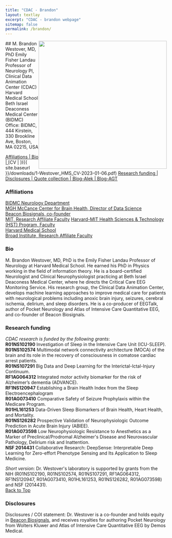 ```yaml
---
title: "CDAC - Brandon"
layout: textlay
excerpt: "CDAC - brandon webpage"
sitemap: false
permalink: /brandon/
---
```

<img style="float: right;" src="/images/teampic/mbw_gretchenPic_2022_12_17.jpeg"  height="400">
## M. Brandon Westover, MD, PhD
Emily Fisher Landau Professor of Neurology  
PI, Clinical Data Animation Center (CDAC)
Harvard Medical School  
Beth Israel Deaconess Medical Center (BIDMC)  
Office: BIDMC, 444 Kirstein, 330 Brookline Ave, Boston, MA 02215, USA

[Affiliations | ](#affiliations)
[Bio | ](#bio)
[CV | ]({{ site.baseurl }}/downloads/1-Westover_HMS_CV-2023-01-06.pdf)
[Research funding | ](#research-funding)
[Disclosures | ](#disclosures)
[Quote collection | ](/quotes/)
[Blog-Alek | ](/encrypted-blog-alek/)
[Blog-AGT](/encrypted-blog-agt/)

### Affiliations
[BIDMC Neurology Department](https://www.bidmc.org/centers-and-departments/neurology/)  
[MGH McCance Center for Brain Health, Director of Data Science](https://www.massgeneral.org/neurology/mccance-center/)  
[Beacon Biosignals, co-founder](https://beacon.bio/)  
[MIT, Research Affiliate Faculty](https://www.mit.edu/)
[Harvard-MIT Health Sciences & Technology (HST) Program, Faculty](https://meded.hms.harvard.edu/health-sciences-technology/)  
[Harvard Medical School](https://hms.harvard.edu/)  
[Broad Institute, Research Affiliate Faculty](https://www.broadinstitute.org/)

### Bio
M. Brandon Westover, MD, PhD is the Emily Fisher Landau Professor of Neurology at Harvard Medical School. He earned his PhD in Physics working in the field of information theory. He is a board-certified Neurologist and Clinical Neurophysiologist practicing at Beth Israel Deaconess Medical Center, where he directs the Critical Care EEG Monitoring Service. His research group, the Clinical Data Animation Center, develops machine learning approaches to improve medical care for patients with neurological problems including anoxic brain injury, seizures, cerebral ischemia, delirium, and sleep disorders. He is a co-producer of EEGTalk, author of Pocket Neurology and Atlas of Intensive Care Quantitative EEG, and co-founder of Beacon Biosignals.  

### Research funding
_CDAC research is funded by the following grants_:  
**R01NS102190** Investigation of Sleep in the Intensive Care Unit (ICU-SLEEP).   
**R01NS102574** Multimodal network connectivity architecture (MOCA) of the brain and its role in the recovery of consciousness in comatose cardiac arrest patients.   
**R01NS107291** Big Data and Deep Learning for the Interictal-Ictal-Injury Continuum.   
**RF1AG064312** Integrated motor activity biomarker for the risk of Alzheimer’s dementia (ADVANCE).   
**RF1NS120947** Establishing a Brain Health Index from the Sleep Electroencephalogram  
**R01AG073410** Comparative Safety of Seizure Prophylaxis within the Medicare Program.    
**R01HL161253** Data-Driven Sleep Biomarkers of Brain Health, Heart Health, and Mortality.   
**R01NS126282** Prospective Validation of Neurophysiologic Outcome Prediction in Acute Brain Injury (ABIEE).   
**R01AG073598** Low Neurophysiologic Resistance to Anesthetics as a Marker of Preclinical/Prodromal Alzheimer's Disease and Neurovascular Pathology, Delirium risk and Inattention.   
**NSF 2014431** Collaborative Research: DeepSense: Interpretable Deep Learning for Zero-effort Phenotype Sensing and Its Application to Sleep Medicine.   
   
_Short version_: 
Dr. Westover's laboratory is supported by grants from the NIH (R01NS102190, R01NS102574, R01NS107291, RF1AG064312, RF1NS120947, R01AG073410, R01HL161253, R01NS126282, R01AG073598) and NSF (2014431).   
[Back to Top](#  )

### Disclosures
Disclosures / COI statement: Dr. Westover is a co-founder and holds equity in [Beacon Biosignals](https://beacon.bio/), and receives royalties for authoring Pocket Neurology from Wolters Kluwer and Atlas of Intensive Care Quantitative EEG by Demos Medical. 